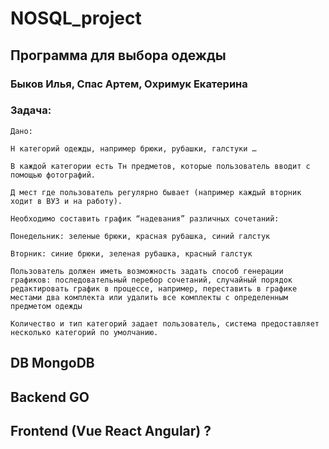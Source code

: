 # NOSQL_project

## Программа для выбора одежды

### Быков Илья, Спас Артем, Охримук Екатерина

### Задача:

    Дано:
    
    Н категорий одежды, например брюки, рубашки, галстуки …
    
    В каждой категории есть Тн предметов, которые пользователь вводит с помощью фотографий.
    
    Д мест где пользователь регулярно бывает (например каждый вторник ходит в ВУЗ и на работу).
    
    Необходимо составить график “надевания” различных сочетаний:
    
    Понедельник: зеленые брюки, красная рубашка, синий галстук
    
    Вторник: синие брюки, зеленая рубашка, красный галстук
    
    Пользователь должен иметь возможность задать способ генерации графиков: последовательный перебор сочетаний, случайный порядок
    редактировать график в процессе, например, переставить в графике местами два комплекта или удалить все комплекты с определенным предметом одежды
    
    Количество и тип категорий задает пользователь, система предоставляет несколько категорий по умолчанию.

## DB MongoDB

## Backend GO

## Frontend (Vue React Angular) ?